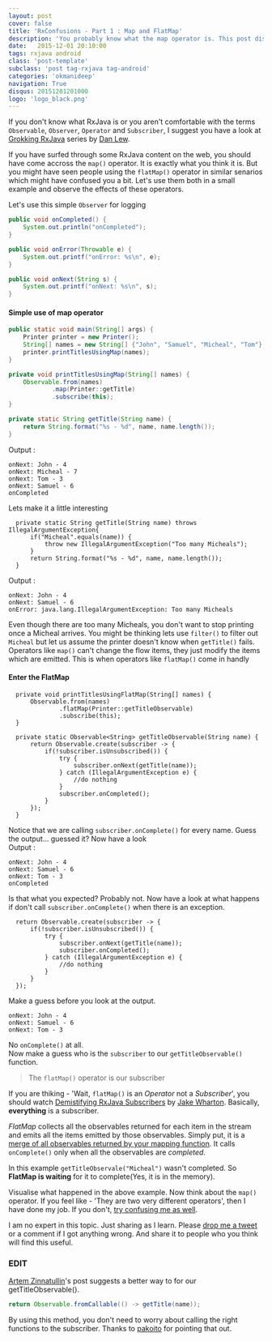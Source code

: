 ```yaml
---
layout: post
cover: false
title: 'RxConfusions - Part 1 : Map and FlatMap'
description: 'You probably know what the map operator is. This post discussed mostly about FlatMap and that probably will remove the confusion between map and flatMap operators if any'
date:   2015-12-01 20:10:00
tags: rxjava android
class: 'post-template'
subclass: 'post tag-rxjava tag-android'
categories: 'okmanideep'
navigation: True
disqus: 20151201201000
logo: 'logo_black.png'
---
```


If you don't know what RxJava is or you aren't comfortable with the terms `Observable`, `Observer`, `Operator` and `Subscriber`, I suggest you have a look at [Grokking RxJava](http://blog.danlew.net/2014/09/15/grokking-rxjava-part-1/) series by [Dan Lew](https://twitter.com/danlew42). 

If you have surfed through some RxJava content on the web, you should have come accross the `map()` operator. It is exactly what you think it is. But you might have seen people using the `flatMap()` operator in similar senarios which might have confused you a bit. Let's use them both in a small example and observe the effects of these operators.

Let's use this simple `Observer` for logging

```java
public void onCompleted() {
    System.out.println("onCompleted");
}

public void onError(Throwable e) {
    System.out.printf("onError: %s\n", e);
}

public void onNext(String s) {
    System.out.printf("onNext: %s\n", s);
}
```

#### Simple use of map operator ####

```java
public static void main(String[] args) {
    Printer printer = new Printer();
    String[] names = new String[] {"John", "Samuel", "Micheal", "Tom"};
    printer.printTitlesUsingMap(names);
}

private void printTitlesUsingMap(String[] names) {
    Observable.from(names)
            .map(Printer::getTitle)
            .subscribe(this);
}

private static String getTitle(String name) {
    return String.format("%s - %d", name, name.length());
}
```

Output :

```
onNext: John - 4
onNext: Micheal - 7
onNext: Tom - 3
onNext: Samuel - 6
onCompleted
```

Lets make it a little interesting

```java{2-4}
  private static String getTitle(String name) throws IllegalArgumentException{
      if("Micheal".equals(name)) {
          throw new IllegalArgumentException("Too many Micheals");
      }
      return String.format("%s - %d", name, name.length());
  }
```

Output :

```
onNext: John - 4
onNext: Samuel - 6
onError: java.lang.IllegalArgumentException: Too many Micheals
```

Even though there are too many Micheals, you don't want to stop printing once a Micheal arrives. You might be thinking lets use `filter()` to filter out `Micheal` but let us assume the printer doesn't know when `getTitle()` fails. Operators like `map()` can't change the flow items, they just modify the items which are emitted. This is when operators like `flatMap()` come in handly

#### Enter the FlatMap ####

```java{10-15}
  private void printTitlesUsingFlatMap(String[] names) {
      Observable.from(names)
              .flatMap(Printer::getTitleObservable)
              .subscribe(this);
  }
  
  private static Observable<String> getTitleObservable(String name) {
      return Observable.create(subscriber -> {
          if(!subscriber.isUnsubscribed()) {
              try {
                  subscriber.onNext(getTitle(name));
              } catch (IllegalArgumentException e) {
                  //do nothing
              }
              subscriber.onCompleted();
          }
      });
  }
```

Notice that we are calling `subscriber.onComplete()` for every name. Guess the output... guessed it? Now have a look  
Output :

```
onNext: John - 4
onNext: Samuel - 6
onNext: Tom - 3
onCompleted
```

Is that what you expected? Probably not. Now have a look at what happens if don't call `subscriber.onComplete()` when there is an exception.

```java{5}
  return Observable.create(subscriber -> {
      if(!subscriber.isUnsubscribed()) {
          try {
              subscriber.onNext(getTitle(name));
              subscriber.onCompleted();
          } catch (IllegalArgumentException e) {
              //do nothing
          }
      }
  });
```

Make a guess before you look at the output.

```
onNext: John - 4
onNext: Samuel - 6
onNext: Tom - 3
```

No `onComplete()` at all.  
Now make a guess who is the `subscriber` to our `getTitleObservable()` function.  
> The `flatMap()` operator is our subscriber  

If you are thiking - 'Wait, `flatMap()` is an *Operator* not a *Subscriber*', you should watch [Demistifying RxJava Subscribers](https://vimeo.com/144812843) by [Jake Wharton](https://twitter.com/JakeWharton). Basically, **everything** is a subscriber.

*FlatMap* collects all the observables returned for each item in the stream and emits all the items emitted by those observables. Simply put, it is a [merge of all observables returned by your mapping function](https://github.com/ReactiveX/RxJava/blob/1.x/src/main/java/rx/Observable.java#L5204). 
It calls `onComplete()` only when all the observables are *completed*.  

In this example `getTitleObservale("Micheal")` wasn't completed. So **FlatMap is waiting** for it to complete(Yes, it is in the memory).

Visualise what happened in the above example. Now think about the `map()` operator. If you feel like - 'They are two very different operators', then I have done my job. If you don't, [try confusing me as well](https://twitter.com/okmanideep).

I am no expert in this topic. Just sharing as I learn. Please [drop me a tweet](https://twitter.com/okmanideep) or a comment if I got anything wrong. And share it to people who you think will find this useful.

### EDIT ###

[Artem Zinnatullin](http://artemzin.com/blog/rxjava-defer-execution-of-function-via-fromcallable/)'s post suggests a better way to for our getTitleObservable().

```java
return Observable.fromCallable(() -> getTitle(name));
```

By using this method, you don't need to worry about calling the right functions to the subscriber. Thanks to [pakoito](https://www.reddit.com/r/androiddev/comments/3u5w0c/if_you_are_writing_observablecreate_theres_a_big/) for pointing that out.
